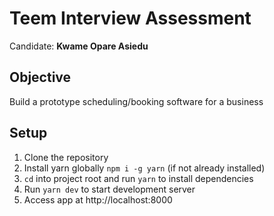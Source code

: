 # Teem Interview Assessment

Candidate: **Kwame Opare Asiedu**

## Objective

Build a prototype scheduling/booking software for a business

## Setup

1. Clone the repository
2. Install yarn globally `npm i -g yarn` (if not already installed)
3. `cd` into project root and run `yarn` to install dependencies
4. Run `yarn dev` to start development server
5. Access app at http://localhost:8000
